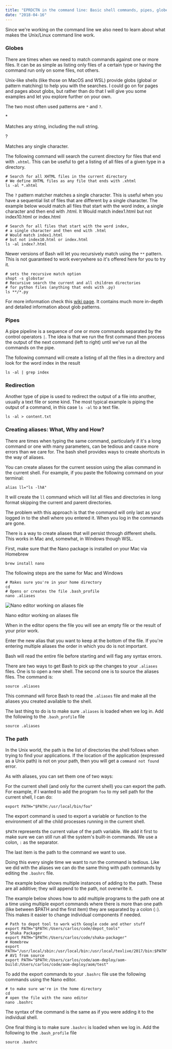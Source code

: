 ```yaml
---
title: "EPRDCTN in the command line: Basic shell commands, pipes, globes and others"
date: "2018-04-16"
---
```


Since we're working on the command line we also need to learn about what makes the Unix/Linux command line work.

### Globes

There are times when we need to match commands against one or more files. It can be as simple as listing only files of a certain type or having the command run only on some files, not others.

Unix-like shells (like those on MacOS and WSL) provide globs (global or pattern matching) to help you with the searches. I could go on for pages and pages about globs, but rather than do that I will give you some examples and let you explore further on your own.

The two most often used patterns are `*` and `?`.

\*

Matches any string, including the null string.

?

Matches any single character.

The following command will search the current directory for files that end with `.xhtml`. This can be useful to get a listing of all files of a given type in a directory.

```
# Search for all XHTML files in the current directory
# We define XHTML files as any file that ends with .xhtml
ls -al *.xhtml
```

The `?` pattern matcher matches a single character. This is useful when you have a sequential list of files that are different by a single character. The example below would match all files that start with the word index, a single character and then end with .html. It Would match index1.html but not index10.html or index.html

```
# Search for all files that start with the word index,
# a single character and then end with .html
# Would match index1.html
# but not index10.html or index.html
ls -al index?.html
```

Newer versions of Bash will let you recursively match using the `**` pattern. This is not guaranteed to work everywhere so it's offered here for you to try it.

```
# sets the recursive match option
shopt -s globstar
# Recursive search the current and all children directories
# for python files (anything that ends with .py)
ls **/*.py
```

For more information check this [wiki page](http://mywiki.wooledge.org/glob). It contains much more in-depth and detailed information about glob patterns.

### Pipes

A pipe pipeline is a sequence of one or more commands separated by the control operators `|`. The idea is that we run the first command then process the output of the next command (left to right) until we've run all the commands on the pipe.

The following command will create a listing of all the files in a directory and look for the word index in the result

```
ls -al | grep index
```

### Redirection

Another type of pipe is used to redirect the output of a file into another, usually a text file or some kind. The most typical example is piping the output of a command, in this case `ls -al` to a text file.

```
ls -al > content.txt
```

### Creating aliases: What, Why and How?

There are times when typing the same command, particularly if it's a long command or one with many parameters, can be tedious and cause more errors than we care for. The bash shell provides ways to create shortcuts in the way of aliases.

You can create aliases for the current session using the alias command in the current shell. For example, if you paste the following command on your terminal:

```
alias ll="ls -lhA"
```

It will create the `ll` command which will list all files and directories in long format skipping the current and parent directories.

The problem with this approach is that the command will only last as your logged in to the shell where you entered it. When you log in the commands are gone.

There is a way to create aliases that will persist through different shells. This works in Mac and, somewhat, in Windows though WSL.

First, make sure that the Nano package is installed on your Mac via Homebrew

```
brew install nano
```

The following steps are the same for Mac and Windows

```
# Makes sure you're in your home directory
cd
# Opens or creates the file .bash_profile
nano .aliases
```

![Nano editor working on aliases file](/images/2018/04/nano-editing-aliases-1024x697.png)

Nano editor working on aliases file

When in the editor opens the file you will see an empty file or the result of your prior work.

Enter the new alias that you want to keep at the bottom of the file. If you're entering multiple aliases the order in which you do is not important.

Bash will read the entire file before starting and will flag any syntax errors.

There are two ways to get Bash to pick up the changes to your `.aliases` files. One is to open a new shell. The second one is to source the aliases files. The command is:

```
source .aliases
```

This command will force Bash to read the `.aliases` file and make all the aliases you created available to the shell.

The last thing to do is to make sure `.aliases` is loaded when we log in. Add the following to the `.bash_profile` file

```
source .aliases
```

### The path

In the Unix world, the path is the list of directories the shell follows when trying to find your applications. If the location of the application (expressed as a Unix path) is not on your path, then you will get a `command not found` error.

As with aliases, you can set them one of two ways:

For the current shell (and only for the current shell) you can export the path. For example, if I wanted to add the program `foo` to my sell path for the current shell, I can do:

```
export PATH="$PATH:/usr/local/bin/foo"
```

The export command is used to export a variable or function to the environment of all the child processes running in the current shell.

`$PATH` represents the current value of the path variable. We add it first to make sure we can still run all the system's built-in commands. We use a colon, `:` as the separator.

The last item is the path to the command we want to use.

Doing this every single time we want to run the command is tedious. Like we did with the aliases we can do the same thing with path commands by editing the `.bashrc` file.

The example below shows multiple instances of adding to the path. These are all additive; they will append to the path, not overwrite it.

The example below shows how to add multiple programs to the path one at a time using multiple export commands where there is more than one path (like between $PATH and the first item) they are separated by a colon (`:`). This makes it easier to change individual components if needed.

```
# Path to depot tool to work with Google code and other stuff
export PATH="$PATH:/Users/carlos/code/depot_tools"
# Shaka Packager
export PATH="$PATH:/Users/carlos/code/shaka-packager"
# Homebrew
export PATH="/usr/local/sbin:/usr/local/bin:/usr/local/texlive/2017/bin:$PATH"
# AV1 from source
export PATH="$PATH:/Users/carlos/code/aom-deploy/aom-build:/Users/carlos/code/aom-deploy/aom/test"
```

To add the export commands to your `.bashrc` file use the following commands using the Nano editor.

```
# to make sure we're in the home directory
cd
# open the file with the nano editor
nano .bashrc
```

The syntax of the command is the same as if you were adding it to the individual shell.

One final thing is to make sure `.bashrc` is loaded when we log in. Add the following to the `.bash_profile` file

```
source .bashrc
```
